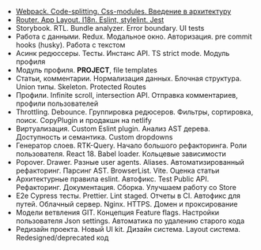 - [Webpack. Code-splitting. Css-modules. Введение в архитектуру](doc/01.md)
- [Router. App Layout. I18n. Eslint, stylelint. Jest](doc/02.md)
- Storybook. RTL. Bundle analyzer. Error boundary. UI tests
- Работа с данными. Redux. Модальное окно. Авторизация. pre commit hooks (husky). Работа с текстом
- Асинк редюссеры. Тесты. Инстанс API. TS strict mode. Модуль профиля
- Модуль профиля. __PROJECT__, file templates
- Статьи, комментарии. Нормализация данных. Блочная структура. Union типы. Skeleton. Protected Routes
- Профили. Infinite scroll, intersection API. Отправка комментариев, профили пользователей
- Throttling. Debounce. Группировка редюсеров. Фильтры, сортировка, поиск. CopyPlugin и продакшн на netlify
- Виртуализация. Custom Eslint plugin. Анализ AST дерева. Доступность и семантика. Custom dropdowns
- Генератор слоев. RTK-Query. Начало большого рефакторинга. Роли пользователя. React 18. Babel loader. Кольцевые зависимости
- Popover. Drawer. Разные user agents. Aliases. Автоматизированный рефакторинг. Парсинг AST. BrowserList. Vite. Оценка статьи
- Архитектурные правила eslint. Автофикс. Test Public API. Рефакторинг. Документация. Сборка. Улучшаем работу со Store
- E2e Cypress тесты. Prettier. Lint staged. Отчеты в CI. Автофикс для путей. Облачный сервер. Nginx. HTTPS. Домен и проксирование
- Модели ветвления GIT. Концепция Feature flags. Настройки пользователя Json settings. Автоматика по удалению старого кода
- Редизайн проекта. Новый UI kit. Дизайн система. Layout система. Redesigned/deprecated код